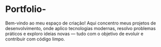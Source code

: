 # Portfolio-
Bem-vindo ao meu espaço de criação! Aqui concentro meus projetos de desenvolvimento, onde aplico tecnologias modernas, resolvo problemas práticos e exploro ideias novas — tudo com o objetivo de evoluir e contribuir com código limpo.
